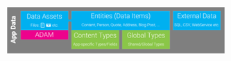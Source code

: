 
<div class="overlay-container">
  <div class="overlay-box" style="left: 28.5%; top: 46%; height: 45%; width: 47.5%"></div>
  <img src="./assets/app-data.png" class="full-width">
</div>

